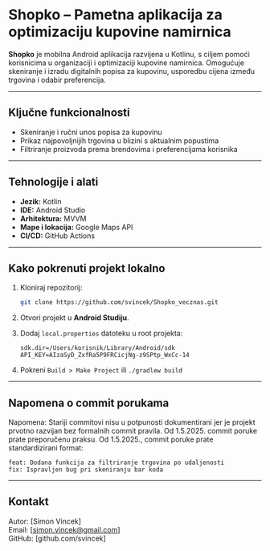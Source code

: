 # Shopko – Pametna aplikacija za optimizaciju kupovine namirnica

**Shopko** je mobilna Android aplikacija razvijena u Kotlinu, s ciljem pomoći korisnicima u organizaciji i optimizaciji kupovine namirnica. Omogućuje skeniranje i izradu digitalnih popisa za kupovinu, usporedbu cijena između trgovina i odabir preferencija.

---

## Ključne funkcionalnosti

- Skeniranje i ručni unos popisa za kupovinu
- Prikaz najpovoljnijih trgovina u blizini s aktualnim popustima
- Filtriranje proizvoda prema brendovima i preferencijama korisnika

---

## Tehnologije i alati

- **Jezik:** Kotlin
- **IDE:** Android Studio
- **Arhitektura:** MVVM
- **Mape i lokacija:** Google Maps API
- **CI/CD:** GitHub Actions

---

## Kako pokrenuti projekt lokalno

1. Kloniraj repozitorij:
   ```bash
   git clone https://github.com/svincek/Shopko_vecznas.git
   ```

2. Otvori projekt u **Android Studiju**.

3. Dodaj `local.properties` datoteku u root projekta:
   ```properties
   sdk.dir=/Users/korisnik/Library/Android/sdk
   API_KEY=AIzaSyD_ZxfRa5P9FRCicjNg-z9SPtp_WxCc-14
   ```

4. Pokreni `Build > Make Project` ili `./gradlew build`

---

## Napomena o commit porukama

Napomena: Stariji commitovi nisu u potpunosti dokumentirani jer je projekt prvotno razvijan bez formalnih commit pravila. Od 1.5.2025. commit poruke prate preporučenu praksu.
Od 1.5.2025., commit poruke prate standardizirani format:
```
feat: Dodana funkcija za filtriranje trgovina po udaljenosti
fix: Ispravljen bug pri skeniranju bar koda
```

---

## Kontakt

Autor: [Simon Vincek]  
Email: [simon.vincek@gmail.com]  
GitHub: [github.com/svincek]
